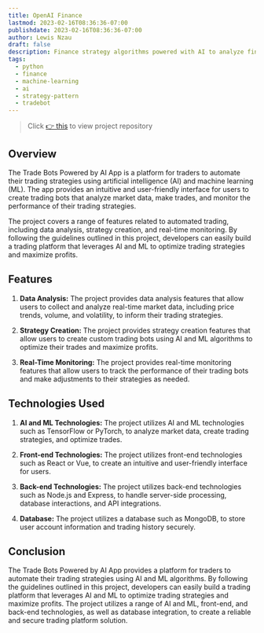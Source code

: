 ```yaml
---
title: OpenAI Finance
lastmod: 2023-02-16T08:36:36-07:00
publishdate: 2023-02-16T08:36:36-07:00
author: Lewis Nzau
draft: false
description: Finance strategy algorithms powered with AI to analyze financial market data, make predictions, and execute trades in real-time.
tags:
  - python
  - finance
  - machine-learning
  - ai
  - strategy-pattern
  - tradebot
---
```


> Click [👉 this](https://github.com/SinoLewis/OpenAI-Finance) to view project repository

## Overview

The Trade Bots Powered by AI App is a platform for traders to automate their trading strategies using artificial intelligence (AI) and machine learning (ML). The app provides an intuitive and user-friendly interface for users to create trading bots that analyze market data, make trades, and monitor the performance of their trading strategies.

The project covers a range of features related to automated trading, including data analysis, strategy creation, and real-time monitoring. By following the guidelines outlined in this project, developers can easily build a trading platform that leverages AI and ML to optimize trading strategies and maximize profits.

## Features

1. **Data Analysis:** The project provides data analysis features that allow users to collect and analyze real-time market data, including price trends, volume, and volatility, to inform their trading strategies.

1. **Strategy Creation:** The project provides strategy creation features that allow users to create custom trading bots using AI and ML algorithms to optimize their trades and maximize profits.

1. **Real-Time Monitoring:** The project provides real-time monitoring features that allow users to track the performance of their trading bots and make adjustments to their strategies as needed.

## Technologies Used

1. **AI and ML Technologies:** The project utilizes AI and ML technologies such as TensorFlow or PyTorch, to analyze market data, create trading strategies, and optimize trades.

1. **Front-end Technologies:** The project utilizes front-end technologies such as React or Vue, to create an intuitive and user-friendly interface for users.

1. **Back-end Technologies:** The project utilizes back-end technologies such as Node.js and Express, to handle server-side processing, database interactions, and API integrations.

1. **Database:** The project utilizes a database such as MongoDB, to store user account information and trading history securely.

## Conclusion

The Trade Bots Powered by AI App provides a platform for traders to automate their trading strategies using AI and ML algorithms. By following the guidelines outlined in this project, developers can easily build a trading platform that leverages AI and ML to optimize trading strategies and maximize profits. The project utilizes a range of AI and ML, front-end, and back-end technologies, as well as database integration, to create a reliable and secure trading platform solution.
